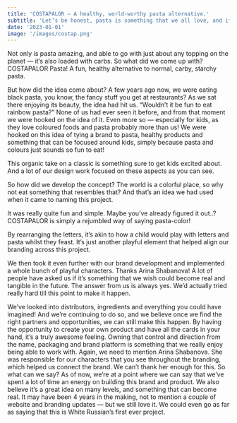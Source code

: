 ```yaml
---
title: 'COSTAPALOR — A healthy, world-worthy pasta alternative.'
subtitle: 'Let’s be honest, pasta is something that we all love, and if you say don’t — you’re lying. Granted, when it comes to pasta, there’s always that one subsequent feeling we’re always left with afterwards, and that feeling is guilt.'
date: '2023-01-01'
image: '/images/costap.png'
---
```


Not only is pasta amazing, and able to go with just about any topping on the planet — it’s also loaded with carbs. So what did we come up with? COSTAPALOR Pasta! A fun, healthy alternative to normal, carby, starchy pasta.

But how did the idea come about?
A few years ago now, we were eating black pasta, you know, the fancy stuff you get at restaurants? As we sat there enjoying its beauty, the idea had hit us. “Wouldn’t it be fun to eat rainbow pasta?” None of us had ever seen it before, and from that moment we were hooked on the idea of it.
Even more so — especially for kids, as they love coloured foods and pasta probably more than us! We were hooked on this idea of tying a brand to pasta, healthy products and something that can be focused around kids, simply because pasta and colours just sounds so fun to eat!

This organic take on a classic is something sure to get kids excited about. And a lot of our design work focused on these aspects as you can see.

So how did we develop the concept?
The world is a colorful place, so why not eat something that resembles that? And that’s an idea we had used when it came to naming this project.

It was really quite fun and simple. Maybe you’ve already figured it out..? COSTAPALOR is simply a rejumbled way of saying pasta-color!

By rearranging the letters, it’s akin to how a child would play with letters and pasta whilst they feast. It’s just another playful element that helped align our branding across this project.

We then took it even further with our brand development and implemented a whole bunch of playful characters. Thanks Arina Shabanova!
A lot of people have asked us if it’s something that we wish could become real and tangible in the future. The answer from us is always yes. We’d actually tried really hard till this point to make it happen.

We’ve looked into distributors, ingredients and everything you could have imagined! And we’re continuing to do so, and we believe once we find the right partners and opportunities, we can still make this happen.
By having the opportunity to create your own product and have all the cards in your hand, it’s a truly awesome feeling. Owning that control and direction from the name, packaging and brand platform is something that we really enjoy being able to work with. Again, we need to mention Arina Shabanova. She was responsible for our characters that you see throughout the branding, which helped us connect the brand. We can’t thank her enough for this.
So what can we say? As of now, we’re at a point where we can say that we’ve spent a lot of time an energy on building this brand and product. We also believe it’s a great idea on many levels, and something that can become real. It may have been 4 years in the making, not to mention a couple of website and branding updates — but we still love it. We could even go as far as saying that this is White Russian’s first ever project.